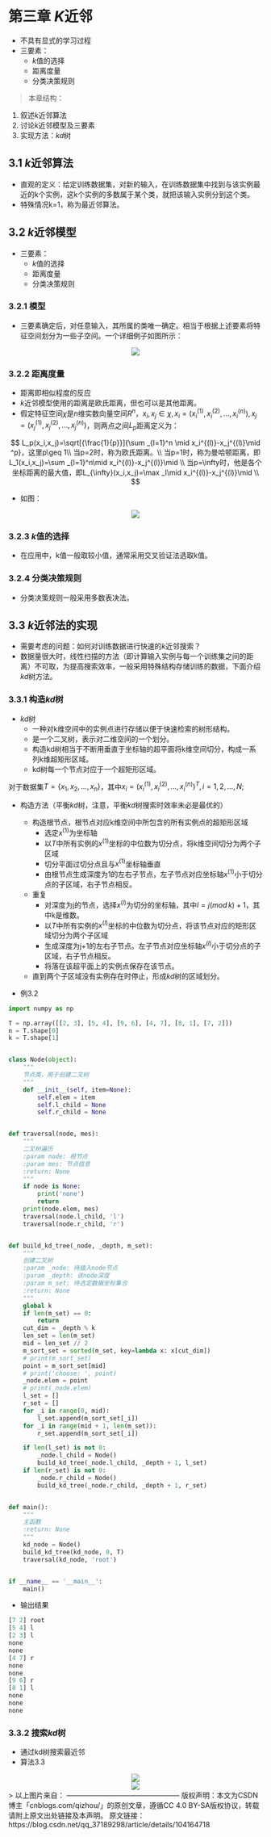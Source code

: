 # **第三章 $K$近邻**
* 不具有显式的学习过程
* 三要素：
  * $k$值的选择
  * 距离度量
  * 分类决策规则

> 本章结构：

1. 叙述$k$近邻算法
2. 讨论$k$近邻模型及三要素
3. 实现方法：$kd$树

## **3.1 $k$近邻算法**
* 直观的定义：给定训练数据集，对新的输入，在训练数据集中找到与该实例最近的k个实例，这k个实例的多数属于某个类，就把该输入实例分到这个类。
* 特殊情况k=1，称为最近邻算法。

## **3.2 $k$近邻模型**
* 三要素：
  * $k$值的选择
  * 距离度量
  * 分类决策规则

### **3.2.1 模型**
* 三要素确定后，对任意输入，其所属的类唯一确定。相当于根据上述要素将特征空间划分为一些子空间。一个详细例子如图所示：

<div align=center>
<img src="./pic/QQ截图20200619150054.png"/>
</div>

### **3.2.2 距离度量**
* 距离即相似程度的反应
* $k$近邻模型使用的距离是欧氏距离，但也可以是其他距离。
* 假定特征空间$\chi$是$n$维实数向量空间$R^n$，$x_i,x_j\in \chi,x_i=(x_i^{(1)},x_i^{(2)},...,x_i^{(n)}),x_j=(x_j^{(1)},x_j^{(2)},...,x_j^{(n)})$，则两点之间$L_p$距离定义为：

$$
L_p(x_i,x_j)=\sqrt[{\frac{1}{p}}]{\sum _{l=1}^n \mid x_i^{(l)}-x_j^{(l)}\mid ^p}，这里p\geq 1\\
当p=2时，称为欧氏距离。\\
当p=1时，称为曼哈顿距离，即L_1(x_i,x_j)=\sum _{l=1}^n\mid x_i^{(l)}-x_j^{(l)}\mid \\
当p=\infty时，他是各个坐标距离的最大值，即L_{\infty}(x_i,x_j)=\max _l\mid x_i^{(l)}-x_j^{(l)}\mid \\
$$
* 如图：

<div align=center>
<img src="./pic/QQ截图20200619185638.png"/>
</div>


### **3.2.3 $k$值的选择**
* 在应用中，k值一般取较小值，通常采用交叉验证法选取k值。

### **3.2.4 分类决策规则**
* 分类决策规则一般采用多数表决法。

## **3.3 $k$近邻法的实现**
* 需要考虑的问题：如何对训练数据进行快速的$k$近邻搜索？
* 数据量很大时，线性扫描的方法（即计算输入实例与每一个训练集之间的距离）不可取，为提高搜索效率，一般采用特殊结构存储训练的数据，下面介绍$kd$树方法。

### **3.3.1 构造$kd$树**
* $kd$树
  * 一种对k维空间中的实例点进行存储以便于快速检索的树形结构。
  * 是一个二叉树，表示对二维空间的一个划分。
  * 构造kd树相当于不断用垂直于坐标轴的超平面将k维空间切分，构成一系列k维超矩形区域。
  * kd树每一个节点对应于一个超矩形区域。

对于数据集$T=\{x_1,x_2,...,x_n\}$，其中$x_i=(x_i^{(1)},x_i^{(2)},...,x_i^{(n)})^T,i=1,2,...,N;$

* 构造方法（平衡$kd$树，注意，平衡$kd$树搜索时效率未必是最优的）
  * 构造根节点，根节点对应k维空间中所包含的所有实例点的超矩形区域
    * 选定$x^{(1)}$为坐标轴
    * 以$T$中所有实例的$x^{(1)}$坐标的中位数为切分点，将k维空间切分为两个子区域
    * 切分平面过切分点且与$x^{(1)}$坐标轴垂直
    * 由根节点生成深度为1的左右子节点，左子节点对应坐标轴$x^{(1)}$小于切分点的子区域，右子节点相反。
  * 重复
    * 对深度为j的节点，选择$x^{(l)}$为切分的坐标轴，其中$l=j(mod \,k)+1$，其中k是维数。
    * 以$T$中所有实例的$x^{(l)}$坐标的中位数为切分点，将该节点对应的矩形区域切分为两个子区域
    * 生成深度为j+1的左右子节点。左子节点对应坐标轴$x^{(l)}$小于切分点的子区域，右子节点相反。
    * 将落在该超平面上的实例点保存在该节点。
  * 直到两个子区域没有实例存在时停止，形成$kd$树的区域划分。

* 例3.2
```python
import numpy as np

T = np.array([[2, 3], [5, 4], [9, 6], [4, 7], [8, 1], [7, 2]])
n = T.shape[0]
k = T.shape[1]


class Node(object):
    """
    节点类，用于创建二叉树
    """
    def __init__(self, item=None):
        self.elem = item
        self.l_child = None
        self.r_child = None


def traversal(node, mes):
    """
    二叉树遍历
    :param node: 根节点
    :param mes: 节点信息
    :return: None
    """
    if node is None:
        print('none')
        return
    print(node.elem, mes)
    traversal(node.l_child, 'l')
    traversal(node.r_child, 'r')


def build_kd_tree(_node, _depth, m_set):
    """
    创建二叉树
    :param _node: 待插入node节点
    :param _depth: 该node深度
    :param m_set: 待选定数据坐标集合
    :return: None
    """
    global k
    if len(m_set) == 0:
        return
    cut_dim = _depth % k
    len_set = len(m_set)
    mid = len_set // 2
    m_sort_set = sorted(m_set, key=lambda x: x[cut_dim])
    # print(m_sort_set)
    point = m_sort_set[mid]
    # print('choose: ', point)
    _node.elem = point
    # print(_node.elem)
    l_set = []
    r_set = []
    for _i in range(0, mid):
        l_set.append(m_sort_set[_i])
    for _i in range(mid + 1, len(m_set)):
        r_set.append(m_sort_set[_i])

    if len(l_set) is not 0:
        _node.l_child = Node()
        build_kd_tree(_node.l_child, _depth + 1, l_set)
    if len(r_set) is not 0:
        _node.r_child = Node()
        build_kd_tree(_node.r_child, _depth + 1, r_set)


def main():
    """
    主函数
    :return: None
    """
    kd_node = Node()
    build_kd_tree(kd_node, 0, T)
    traversal(kd_node, 'root')


if __name__ == '__main__':
    main()
```
* 输出结果

```python
[7 2] root
[5 4] l
[2 3] l
none
none
[4 7] r
none
none
[9 6] r
[8 1] l
none
none
none
```
### **3.3.2 搜索$kd$树**
* 通过kd树搜索最近邻
* 算法3.3

<div align=center>
<img src="./pic/QQ截图20200621110635.png"/>
</div>

<div align=center>
<img src="./pic/QQ截图20200621110532.png"/>
</div>
> 以上图片来自：
————————————————
版权声明：本文为CSDN博主「cnblogs.com/qizhou/」的原创文章，遵循CC 4.0 BY-SA版权协议，转载请附上原文出处链接及本声明。
原文链接：https://blog.csdn.net/qq_37189298/article/details/104164718